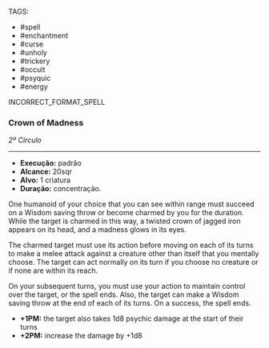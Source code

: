 TAGS:
- #spell
- #enchantment
- #curse
- #unholy
- #trickery
- #occult
- #psyquic
- #energy

INCORRECT_FORMAT_SPELL
### Crown of Madness
*2º Círculo*
___
- **Execução:** padrão
- **Alcance:** 20sqr
- **Alvo:** 1 criatura
- **Duração:** concentração.

One humanoid of your choice that you can see within range must succeed on a Wisdom saving throw or become charmed by you for the duration.  
While the target is charmed in this way, a twisted crown of jagged iron appears on its head, and a madness glows in its eyes.  
  
The charmed target must use its action before moving on each of its turns to make a melee attack against a creature other than itself that you mentally choose. The target can act normally on its turn if you choose no creature or if none are within its reach.  
  
On your subsequent turns, you must use your action to maintain control over the target, or the spell ends. Also, the target can make a Wisdom saving throw at the end of each of its turns. On a success, the spell ends.

- **+1PM:** the target also takes 1d8 psychic damage at the start of their turns
- **+2PM:** increase the damage by +1d8
